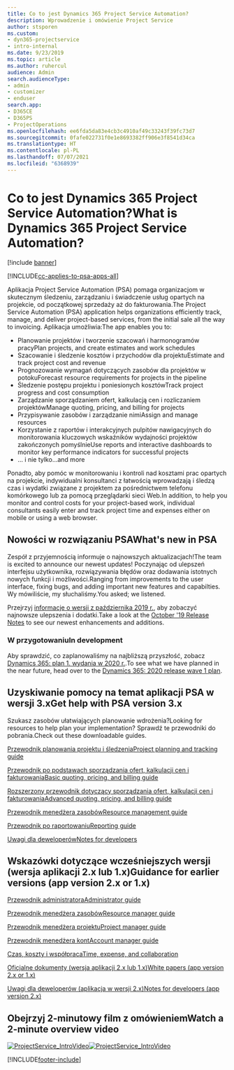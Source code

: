 ```yaml
---
title: Co to jest Dynamics 365 Project Service Automation?
description: Wprowadzenie i omówienie Project Service
author: stsporen
ms.custom:
- dyn365-projectservice
- intro-internal
ms.date: 9/23/2019
ms.topic: article
ms.author: ruhercul
audience: Admin
search.audienceType:
- admin
- customizer
- enduser
search.app:
- D365CE
- D365PS
- ProjectOperations
ms.openlocfilehash: ee6fda5da83e4cb3c4910af49c33243f39fc73d7
ms.sourcegitcommit: 0fafe022731f0e1e8693382ff906e3f8541d34ca
ms.translationtype: HT
ms.contentlocale: pl-PL
ms.lasthandoff: 07/07/2021
ms.locfileid: "6368939"
---
```

# <a name="what-is-dynamics-365-project-service-automation"></a><span data-ttu-id="9d8d7-103">Co to jest Dynamics 365 Project Service Automation?</span><span class="sxs-lookup"><span data-stu-id="9d8d7-103">What is Dynamics 365 Project Service Automation?</span></span>

[!include [banner](../includes/psa-now-project-operations.md)]

[!INCLUDE[cc-applies-to-psa-apps-all](../includes/cc-applies-to-psa-apps-all.md)]

<span data-ttu-id="9d8d7-104">Aplikacja Project Service Automation (PSA) pomaga organizacjom w skutecznym śledzeniu, zarządzaniu i świadczenie usług opartych na projekcie, od początkowej sprzedaży aż do fakturowania.</span><span class="sxs-lookup"><span data-stu-id="9d8d7-104">The Project Service Automation (PSA) application helps organizations efficiently track, manage, and deliver project-based services, from the initial sale all the way to invoicing.</span></span> <span data-ttu-id="9d8d7-105">Aplikacja umożliwia:</span><span class="sxs-lookup"><span data-stu-id="9d8d7-105">The app enables you to:</span></span>

- <span data-ttu-id="9d8d7-106">Planowanie projektów i tworzenie szacowań i harmonogramów pracy</span><span class="sxs-lookup"><span data-stu-id="9d8d7-106">Plan projects, and create estimates and work schedules</span></span>
- <span data-ttu-id="9d8d7-107">Szacowanie i śledzenie kosztów i przychodów dla projektu</span><span class="sxs-lookup"><span data-stu-id="9d8d7-107">Estimate and track project cost and revenue</span></span>
- <span data-ttu-id="9d8d7-108">Prognozowanie wymagań dotyczących zasobów dla projektów w potoku</span><span class="sxs-lookup"><span data-stu-id="9d8d7-108">Forecast resource requirements for projects in the pipeline</span></span>
- <span data-ttu-id="9d8d7-109">Śledzenie postępu projektu i poniesionych kosztów</span><span class="sxs-lookup"><span data-stu-id="9d8d7-109">Track project progress and cost consumption</span></span>
- <span data-ttu-id="9d8d7-110">Zarządzanie sporządzaniem ofert, kalkulacją cen i rozliczaniem projektów</span><span class="sxs-lookup"><span data-stu-id="9d8d7-110">Manage quoting, pricing, and billing for projects</span></span>
- <span data-ttu-id="9d8d7-111">Przypisywanie zasobów i zarządzanie nimi</span><span class="sxs-lookup"><span data-stu-id="9d8d7-111">Assign and manage resources</span></span>
- <span data-ttu-id="9d8d7-112">Korzystanie z raportów i interakcyjnych pulpitów nawigacyjnych do monitorowania kluczowych wskaźników wydajności projektów zakończonych pomyślnie</span><span class="sxs-lookup"><span data-stu-id="9d8d7-112">Use reports and interactive dashboards to monitor key performance indicators for successful projects</span></span>
- <span data-ttu-id="9d8d7-113">... i nie tylko</span><span class="sxs-lookup"><span data-stu-id="9d8d7-113">...and more</span></span>

<span data-ttu-id="9d8d7-114">Ponadto, aby pomóc w monitorowaniu i kontroli nad kosztami prac opartych na projekcie, indywidualni konsultanci z łatwością wprowadzają i śledzą czas i wydatki związane z projektem za pośrednictwem telefonu komórkowego lub za pomocą przeglądarki sieci Web.</span><span class="sxs-lookup"><span data-stu-id="9d8d7-114">In addition, to help you monitor and control costs for your project-based work, individual consultants easily enter and track project time and expenses either on mobile or using a web browser.</span></span>

## <a name="whats-new-in-psa"></a><span data-ttu-id="9d8d7-115">Nowości w rozwiązaniu PSA</span><span class="sxs-lookup"><span data-stu-id="9d8d7-115">What's new in PSA</span></span>
<span data-ttu-id="9d8d7-116">Zespół z przyjemnością informuje o najnowszych aktualizacjach!</span><span class="sxs-lookup"><span data-stu-id="9d8d7-116">The team is excited to announce our newest updates!</span></span> <span data-ttu-id="9d8d7-117">Poczynając od ulepszeń interfejsu użytkownika, rozwiązywania błędów oraz dodawania istotnych nowych funkcji i możliwości.</span><span class="sxs-lookup"><span data-stu-id="9d8d7-117">Ranging from improvements to the user interface, fixing bugs, and adding important new features and capabilties.</span></span> <span data-ttu-id="9d8d7-118">Wy mówiliście, my słuchaliśmy.</span><span class="sxs-lookup"><span data-stu-id="9d8d7-118">You asked; we listened.</span></span>

<span data-ttu-id="9d8d7-119">Przejrzyj [informacje o wersji z października 2019 r.](/dynamics365-release-plan/2019wave2/index), aby zobaczyć najnowsze ulepszenia i dodatki.</span><span class="sxs-lookup"><span data-stu-id="9d8d7-119">Take a look at the [October '19 Release Notes](/dynamics365-release-plan/2019wave2/index) to see our newest enhancements and additions.</span></span>

### <a name="in-development"></a><span data-ttu-id="9d8d7-120">W przygotowaniu</span><span class="sxs-lookup"><span data-stu-id="9d8d7-120">In development</span></span>
<span data-ttu-id="9d8d7-121">Aby sprawdzić, co zaplanowaliśmy na najbliższą przyszłość, zobacz [Dynamics 365: plan 1. wydania w 2020 r.](/dynamics365-release-plan/2020wave1/index).</span><span class="sxs-lookup"><span data-stu-id="9d8d7-121">To see what we have planned in the near future, head over to the [Dynamics 365: 2020 release wave 1 plan](/dynamics365-release-plan/2020wave1/index).</span></span>

## <a name="get-help-with-psa-version-3x"></a><span data-ttu-id="9d8d7-122">Uzyskiwanie pomocy na temat aplikacji PSA w wersji 3.x</span><span class="sxs-lookup"><span data-stu-id="9d8d7-122">Get help with PSA version 3.x</span></span>
<span data-ttu-id="9d8d7-123">Szukasz zasobów ułatwiających planowanie wdrożenia?</span><span class="sxs-lookup"><span data-stu-id="9d8d7-123">Looking for resources to help plan your implementation?</span></span> <span data-ttu-id="9d8d7-124">Sprawdź te przewodniki do pobrania.</span><span class="sxs-lookup"><span data-stu-id="9d8d7-124">Check out these downloadable guides.</span></span>

 [<span data-ttu-id="9d8d7-125">Przewodnik planowania projektu i śledzenia</span><span class="sxs-lookup"><span data-stu-id="9d8d7-125">Project planning and tracking guide</span></span>](../psa/implementation-guides/project-planning-tracking.md)

 [<span data-ttu-id="9d8d7-126">Przewodnik po podstawach sporządzania ofert, kalkulacji cen i fakturowania</span><span class="sxs-lookup"><span data-stu-id="9d8d7-126">Basic quoting, pricing, and billing guide</span></span>](../psa/implementation-guides/begin-quoting-pricing-billing.md)

 [<span data-ttu-id="9d8d7-127">Rozszerzony przewodnik dotyczący sporządzania ofert, kalkulacji cen i fakturowania</span><span class="sxs-lookup"><span data-stu-id="9d8d7-127">Advanced quoting, pricing, and billing guide</span></span>](../psa/implementation-guides/adv-quoting-pricing-billing.md)

 [<span data-ttu-id="9d8d7-128">Przewodnik menedżera zasobów</span><span class="sxs-lookup"><span data-stu-id="9d8d7-128">Resource management guide</span></span>](../psa/implementation-guides/resource-management-guide.md)

 [<span data-ttu-id="9d8d7-129">Przewodnik po raportowaniu</span><span class="sxs-lookup"><span data-stu-id="9d8d7-129">Reporting guide</span></span>](../psa/implementation-guides/reporting-guide.md)

 [<span data-ttu-id="9d8d7-130">Uwagi dla deweloperów</span><span class="sxs-lookup"><span data-stu-id="9d8d7-130">Notes for developers</span></span>](../psa/developer-guides/overview-dev-notes-v3.x.md)

## <a name="guidance-for-earlier-versions-app-version-2x-or-1x"></a><span data-ttu-id="9d8d7-131">Wskazówki dotyczące wcześniejszych wersji (wersja aplikacji 2.x lub 1.x)</span><span class="sxs-lookup"><span data-stu-id="9d8d7-131">Guidance for earlier versions (app version 2.x or 1.x)</span></span>
 [<span data-ttu-id="9d8d7-132">Przewodnik administratora</span><span class="sxs-lookup"><span data-stu-id="9d8d7-132">Administrator guide</span></span>](../psa/admin-guide.md)

 [<span data-ttu-id="9d8d7-133">Przewodnik menedżera zasobów</span><span class="sxs-lookup"><span data-stu-id="9d8d7-133">Resource manager guide</span></span>](../psa/resource-manager-guide.md)

 [<span data-ttu-id="9d8d7-134">Przewodnik menedżera projektu</span><span class="sxs-lookup"><span data-stu-id="9d8d7-134">Project manager guide</span></span>](../psa/project-manager-guide.md)

 [<span data-ttu-id="9d8d7-135">Przewodnik menedżera kont</span><span class="sxs-lookup"><span data-stu-id="9d8d7-135">Account manager guide</span></span>](../psa/account-manager-guide.md)

 [<span data-ttu-id="9d8d7-136">Czas, koszty i współpraca</span><span class="sxs-lookup"><span data-stu-id="9d8d7-136">Time, expense, and collaboration</span></span>](../psa/time-expense-collaboration-guide.md)

 [<span data-ttu-id="9d8d7-137">Oficjalne dokumenty (wersja aplikacji 2.x lub 1.x)</span><span class="sxs-lookup"><span data-stu-id="9d8d7-137">White papers (app version 2.x or 1.x)</span></span>](../psa/white-papers.md)

 [<span data-ttu-id="9d8d7-138">Uwagi dla deweloperów (aplikacja w wersji 2.x)</span><span class="sxs-lookup"><span data-stu-id="9d8d7-138">Notes for developers (app version 2.x)</span></span>](../psa/developer-guides/add-custom-qoi-forms-v2.x.md)

 ## <a name="watch-a-2-minute-overview-video"></a><span data-ttu-id="9d8d7-139">Obejrzyj 2-minutowy film z omówieniem</span><span class="sxs-lookup"><span data-stu-id="9d8d7-139">Watch a 2-minute overview video</span></span>
 <a name="heroArea"></a> <span data-ttu-id="9d8d7-140">[![ProjectService_IntroVideo](../psa/media/project-service-intro-video.png "ProjectService_IntroVideo")](https://go.microsoft.com/fwlink/p/?LinkId=799457)</span><span class="sxs-lookup"><span data-stu-id="9d8d7-140">[![ProjectService_IntroVideo](../psa/media/project-service-intro-video.png "ProjectService_IntroVideo")](https://go.microsoft.com/fwlink/p/?LinkId=799457)</span></span>




[!INCLUDE[footer-include](../includes/footer-banner.md)]